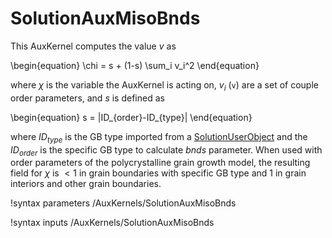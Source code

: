 # SolutionAuxMisoBnds

This AuxKernel computes the value $v$ as

\begin{equation}
\chi = s + (1-s) \sum_i v_i^2
\end{equation}

where $\chi$ is the variable the AuxKernel is acting on, $v_i$ (`v`) are a set
of couple order parameters, and $s$ is defined as 

\begin{equation}
s = |ID_{order}-ID_{type}|
\end{equation}

where $ID_{type}$ is the GB type imported from a [SolutionUserObject](/SolutionUserObject.md) and the $ID_{order}$ is the specific GB type to calculate $bnds$ parameter. When used with order parameters of the polycrystalline grain growth model, the resulting field for $\chi$ is $<1$ in grain boundaries with specific GB type and $1$ in grain interiors and other grain boundaries.

!syntax parameters /AuxKernels/SolutionAuxMisoBnds

!syntax inputs /AuxKernels/SolutionAuxMisoBnds

